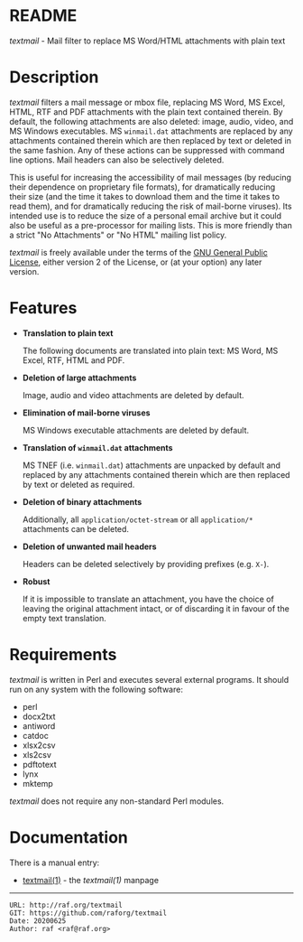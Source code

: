 # README

*textmail* - Mail filter to replace MS Word/HTML attachments with plain text

# Description

*textmail* filters a mail message or mbox file, replacing MS Word, MS Excel,
HTML, RTF and PDF attachments with the plain text contained therein. By
default, the following attachments are also deleted: image, audio, video,
and MS Windows executables. MS `winmail.dat` attachments are replaced by any
attachments contained therein which are then replaced by text or deleted in
the same fashion. Any of these actions can be suppressed with command line
options. Mail headers can also be selectively deleted.

This is useful for increasing the accessibility of mail messages (by
reducing their dependence on proprietary file formats), for dramatically
reducing their size (and the time it takes to download them and the time it
takes to read them), and for dramatically reducing the risk of mail-borne
viruses). Its intended use is to reduce the size of a personal email archive
but it could also be useful as a pre-processor for mailing lists. This is
more friendly than a strict "No Attachments" or "No HTML" mailing list
policy.

*textmail* is freely available under the terms of the [GNU General Public
License](https://www.gnu.org/licenses/), either version 2 of the License, or
(at your option) any later version.

# Features

  * **Translation to plain text**

    The following documents are translated into plain text: MS Word,
    MS Excel, RTF, HTML and PDF.

  * **Deletion of large attachments**

    Image, audio and video attachments are deleted by default.

  * **Elimination of mail-borne viruses**

    MS Windows executable attachments are deleted by default.

  * **Translation of `winmail.dat` attachments**

    MS TNEF (i.e. `winmail.dat`) attachments are unpacked
    by default and replaced by any attachments contained therein which
    are then replaced by text or deleted as required.

  * **Deletion of binary attachments**

    Additionally, all `application/octet-stream` or all
    `application/*` attachments can be deleted.

  * **Deletion of unwanted mail headers**

    Headers can be deleted selectively by providing prefixes (e.g. `X-`).

  * **Robust**

    If it is impossible to translate an attachment, you have the
    choice of leaving the original attachment intact, or of
    discarding it in favour of the empty text translation.

# Requirements

*textmail* is written in Perl and executes several external
programs. It should run on any system with the following software:

  - perl
  - docx2txt
  - antiword
  - catdoc
  - xlsx2csv
  - xls2csv
  - pdftotext
  - lynx
  - mktemp

*textmail* does not require any non-standard Perl modules.

# Documentation

There is a manual entry:

  - [textmail(1)](http://raf.org/textmail/manpages/textmail.1.html) - the *textmail(1)* manpage

--------------------------------------------------------------------------------

    URL: http://raf.org/textmail
    GIT: https://github.com/raforg/textmail
    Date: 20200625
    Author: raf <raf@raf.org>

